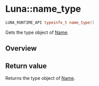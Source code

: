 # Luna::name_type

```c++
LUNA_RUNTIME_API typeinfo_t name_type()
```

Gets the type object of [Name](class_luna_1_1_name.md). 

## Overview


## Return value
Returns the type object of [Name](class_luna_1_1_name.md). 

